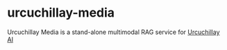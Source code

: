 # urcuchillay-media
Urcuchillay Media is a stand-alone multimodal RAG service for [Urcuchillay AI](https://github.com/castellotti/urcuchillay)
